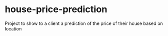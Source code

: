 # house-price-prediction
 Project to show to a client a prediction of the price of their house based on location
